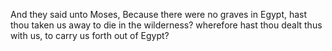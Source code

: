 And they said unto Moses, Because there were no graves in Egypt, hast thou taken us away to die in the wilderness? wherefore hast thou dealt thus with us, to carry us forth out of Egypt?
